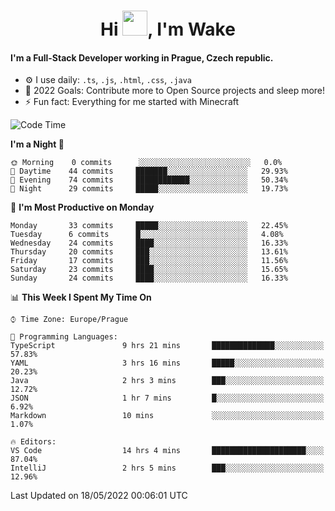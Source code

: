 <h1 align="center">Hi <img src="https://raw.githubusercontent.com/MrWakeCZ/MrWakeCZ/master/Hi.gif" width="40px" />, I'm Wake</h1>

#### I'm a Full-Stack Developer working in Prague, Czech republic.
- ⚙️ I use daily: `.ts`, `.js`, `.html`, `.css`, `.java`
- 🥅 2022 Goals: Contribute more to Open Source projects and sleep more!
- ⚡ Fun fact: Everything for me started with Minecraft

<!--START_SECTION:waka-->
![Code Time](http://img.shields.io/badge/Code%20Time-0%20secs-blue)

**I'm a Night 🦉** 

```text
🌞 Morning    0 commits      ░░░░░░░░░░░░░░░░░░░░░░░░░   0.0% 
🌆 Daytime    44 commits     ███████░░░░░░░░░░░░░░░░░░   29.93% 
🌃 Evening    74 commits     ████████████░░░░░░░░░░░░░   50.34% 
🌙 Night      29 commits     █████░░░░░░░░░░░░░░░░░░░░   19.73%

```
📅 **I'm Most Productive on Monday** 

```text
Monday       33 commits     █████░░░░░░░░░░░░░░░░░░░░   22.45% 
Tuesday      6 commits      █░░░░░░░░░░░░░░░░░░░░░░░░   4.08% 
Wednesday    24 commits     ████░░░░░░░░░░░░░░░░░░░░░   16.33% 
Thursday     20 commits     ███░░░░░░░░░░░░░░░░░░░░░░   13.61% 
Friday       17 commits     ███░░░░░░░░░░░░░░░░░░░░░░   11.56% 
Saturday     23 commits     ████░░░░░░░░░░░░░░░░░░░░░   15.65% 
Sunday       24 commits     ████░░░░░░░░░░░░░░░░░░░░░   16.33%

```


📊 **This Week I Spent My Time On** 

```text
⌚︎ Time Zone: Europe/Prague

💬 Programming Languages: 
TypeScript               9 hrs 21 mins       ██████████████░░░░░░░░░░░   57.83% 
YAML                     3 hrs 16 mins       █████░░░░░░░░░░░░░░░░░░░░   20.23% 
Java                     2 hrs 3 mins        ███░░░░░░░░░░░░░░░░░░░░░░   12.72% 
JSON                     1 hr 7 mins         █░░░░░░░░░░░░░░░░░░░░░░░░   6.92% 
Markdown                 10 mins             ░░░░░░░░░░░░░░░░░░░░░░░░░   1.07%

🔥 Editors: 
VS Code                  14 hrs 4 mins       █████████████████████░░░░   87.04% 
IntelliJ                 2 hrs 5 mins        ███░░░░░░░░░░░░░░░░░░░░░░   12.96%

```


 Last Updated on 18/05/2022 00:06:01 UTC
<!--END_SECTION:waka-->
